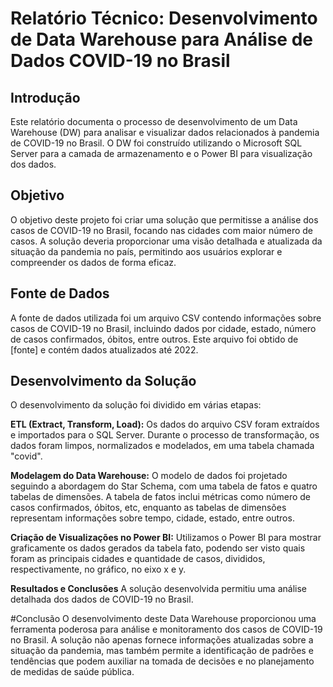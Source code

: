 # Relatório Técnico: Desenvolvimento de Data Warehouse para Análise de Dados COVID-19 no Brasil
## Introdução
Este relatório documenta o processo de desenvolvimento de um Data Warehouse (DW) para analisar e visualizar dados relacionados à pandemia de COVID-19 no Brasil. O DW foi construído utilizando o Microsoft SQL Server para a camada de armazenamento e o Power BI para visualização dos dados.

## Objetivo
O objetivo deste projeto foi criar uma solução que permitisse a análise dos casos de COVID-19 no Brasil, focando nas cidades com maior número de casos. A solução deveria proporcionar uma visão detalhada e atualizada da situação da pandemia no país, permitindo aos usuários explorar e compreender os dados de forma eficaz.

## Fonte de Dados
A fonte de dados utilizada foi um arquivo CSV contendo informações sobre casos de COVID-19 no Brasil, incluindo dados por cidade, estado, número de casos confirmados, óbitos, entre outros. Este arquivo foi obtido de [fonte] e contém dados atualizados até 2022.

## Desenvolvimento da Solução
O desenvolvimento da solução foi dividido em várias etapas:

**ETL (Extract, Transform, Load):**
Os dados do arquivo CSV foram extraídos e importados para o SQL Server.
Durante o processo de transformação, os dados foram limpos, normalizados e modelados, em uma tabela chamada "covid".

**Modelagem do Data Warehouse:**
O modelo de dados foi projetado seguindo a abordagem do Star Schema, com uma tabela de fatos e quatro tabelas de dimensões.
A tabela de fatos inclui métricas como número de casos confirmados, óbitos, etc, enquanto as tabelas de dimensões representam informações sobre tempo, cidade, estado, entre outros.

**Criação de Visualizações no Power BI:**
Utilizamos o Power BI para mostrar graficamente os dados gerados da tabela fato, podendo ser visto quais foram as principais cidades e quantidade de casos, divididos, respectivamente, no gráfico, no eixo x e y.

**Resultados e Conclusões**
A solução desenvolvida permitiu uma análise detalhada dos dados de COVID-19 no Brasil.

#Conclusão
O desenvolvimento deste Data Warehouse proporcionou uma ferramenta poderosa para análise e monitoramento dos casos de COVID-19 no Brasil. A solução não apenas fornece informações atualizadas sobre a situação da pandemia, mas também permite a identificação de padrões e tendências que podem auxiliar na tomada de decisões e no planejamento de medidas de saúde pública.

